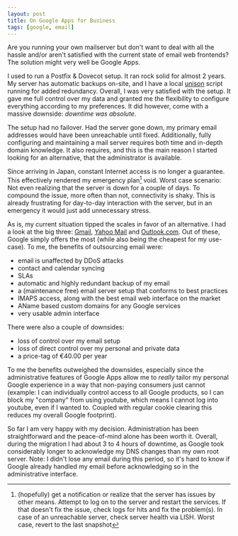 ```yaml
---
layout: post
title: On Google Apps for Business
tags: [google, email]
---
```


Are you running your own mailserver but don't want to deal with all
the hassle and/or aren't satisfied with the current state of email web
frontends? The solution might very well be Google Apps.

I used to run a Postfix & Dovecot setup. It ran rock solid for almost
2 years. My server has automatic backups on-site, and I have a local
[unison](http://www.cis.upenn.edu/~bcpierce/unison/) script running
for added redundancy. Overall, I was very satisfied with the setup. It
gave me full control over my data and granted me the flexibility to
configure everything according to my preferences. It did however, come
with a massive downside: _downtime was absolute_.

The setup had no failover. Had the server gone down, my primary email
addresses would have been unreachable until fixed. Additionally, fully
configuring and maintaining a mail server requires both time and
in-depth domain knowledge. It also requires, and this is the main
reason I started looking for an alternative, that the administrator is
available.

Since arriving in Japan, constant Internet access is no longer a
guarantee. This effectively rendered my emergency plan[^1] void. Worst
case scenario: Not even realizing that the server is down for a couple
of days. To compound the issue, more often than not, connectivity is
shaky. This is already frustrating for day-to-day interaction with the
server, but in an emergency it would just add unnecessary stress.

As is, my current situation tipped the scales in favor of an
alternative. I had a look at the big three:
[Gmail](http://www.google.com/enterprise/apps/business/),
[Yahoo Mail](http://smallbusiness.yahoo.com/email/) and
[Outlook.com](http://office.microsoft.com/en-us/exchange/email-hosting-exchange-online-FX103739072.aspx). Out
of these, Google simply offers the most (while also being the cheapest
for my use-case). To me, the benefits of outsourcing email were:

+ email is unaffected by DDoS attacks
+ contact and calendar syncing
+ <abbr>SLAs</abbr>
+ automatic and highly redundant backup of my email
+ a (maintenance free) email server setup that conforms to best
  practices
+ <abbr>IMAPS</abbr> access, along with the best email web interface
  on the market
+ AName based custom domains for any Google services
+ very usable admin interface

There were also a couple of downsides:

+ loss of control over my email setup
+ loss of direct control over my personal and private data
+ a price-tag of €40.00 per year

To me the benefits outweighed the downsides, especially since the
administrative features of Google Apps allow me to *really* tailor my
personal Google experience in a way that non-paying consumers just
cannot (example: I can individually control access to all Google
products, so I can block my "company" from using youtube, which means
I cannot log into youtube, even if I wanted to. Coupled with regular
cookie clearing this reduces my overall Google footprint).

So far I am very happy with my decision. Administration has been
straightforward and the peace-of-mind alone has been worth
it. Overall, during the migration I had about 3 to 4 hours of
downtime, as Google took considerably longer to acknowledge my
<abbr>DNS</abbr> changes than my own root server. Note: I didn't lose
any email during this period, so it's hard to know if Google already
handled my email before acknowledging so in the administrative
interface.


[^1]: (hopefully) get a notification or realize that the server has issues by other means. Attempt to log on to the server and restart the services. If that doesn't fix the issue, check logs for hits and fix the problem(s). In case of an unreachable server, check server health via LISH. Worst case, revert to the last snapshot
